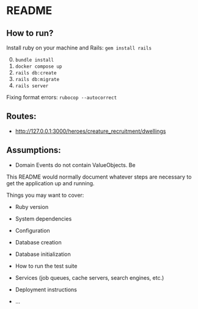 # README

## How to run?

Install ruby on your machine and Rails:
`gem install rails`

0. `bundle install`
1. `docker compose up`
2. `rails db:create`
3. `rails db:migrate`
4. `rails server`

Fixing format errors:
`rubocop --autocorrect`

## Routes:
- http://127.0.0.1:3000/heroes/creature_recruitment/dwellings


## Assumptions:
- Domain Events do not contain ValueObjects. Be

This README would normally document whatever steps are necessary to get the
application up and running.

Things you may want to cover:

* Ruby version

* System dependencies

* Configuration

* Database creation

* Database initialization

* How to run the test suite

* Services (job queues, cache servers, search engines, etc.)

* Deployment instructions

* ...
